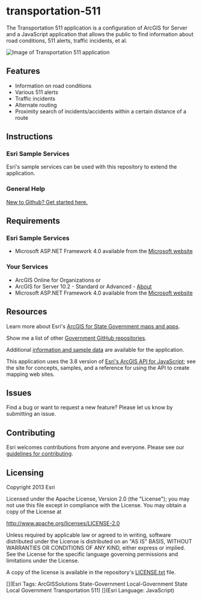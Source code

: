 # transportation-511

The Transportation 511 application is a configuration of ArcGIS for Server and a JavaScript application
that allows the public to find information about road conditions, 511 alerts, traffic incidents, et al.

![Image of Transportation 511 application](transportation-511.png "Transportation 511 application")

## Features

* Information on road conditions
* Various 511 alerts
* Traffic incidents
* Alternate routing
* Proximity search of incidents/accidents within a certain distance of a route

## Instructions

### Esri Sample Services

Esri's sample services can be used with this repository to extend the application.


### General Help
[New to Github? Get started here.](http://htmlpreview.github.com/?https://github.com/Esri/esri.github.com/blob/master/help/esri-getting-to-know-github.html)

## Requirements

### Esri Sample Services

* Microsoft ASP.NET Framework 4.0 available from the [Microsoft website](http://www.microsoft.com/en-us/download/details.aspx?id=17851)

### Your Services

* ArcGIS Online for Organizations or
* ArcGIS for Server 10.2 - Standard or Advanced - [About](http://www.esri.com/software/arcgis/arcgisserver)
* Microsoft ASP.NET Framework 4.0 available from the [Microsoft website](http://www.microsoft.com/en-us/download/details.aspx?id=17851)

## Resources

Learn more about Esri's [ArcGIS for State Government maps and apps](http://solutions.arcgis.com/state-government/).

Show me a list of other [Government GitHub repositories](http://esri.github.io/#Government).

Additional [information and sample data](http://www.arcgis.com/home/item.html?id=a57e96b9240e4311b7fd863b80a6d389)
are available for the application.

This application uses the 3.8 version of
[Esri's ArcGIS API for JavaScript](http://help.arcgis.com/en/webapi/javascript/arcgis/);
see the site for concepts, samples, and a reference for using the API to create mapping web sites.

## Issues

Find a bug or want to request a new feature?  Please let us know by submitting an issue.

## Contributing

Esri welcomes contributions from anyone and everyone.
Please see our [guidelines for contributing](https://github.com/esri/contributing).

## Licensing

Copyright 2013 Esri

Licensed under the Apache License, Version 2.0 (the "License");
you may not use this file except in compliance with the License.
You may obtain a copy of the License at

   http://www.apache.org/licenses/LICENSE-2.0

Unless required by applicable law or agreed to in writing, software
distributed under the License is distributed on an "AS IS" BASIS,
WITHOUT WARRANTIES OR CONDITIONS OF ANY KIND, either express or implied.
See the License for the specific language governing permissions and
limitations under the License.

A copy of the license is available in the repository's
[LICENSE.txt](LICENSE.txt) file.

[](Esri Tags: ArcGISSolutions State-Government Local-Government State Local Government Transportation 511)
[](Esri Language: JavaScript)
